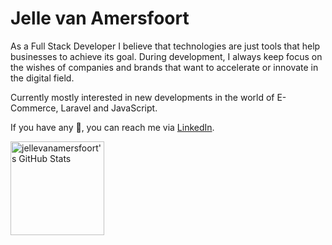 # Jelle van Amersfoort
As a Full Stack Developer I believe that technologies are just tools that help businesses to achieve its goal. During development, I always keep focus on the wishes of companies and brands that want to accelerate or innovate in the digital field.

Currently mostly interested in new developments in the world of E-Commerce, Laravel and JavaScript.

If you have any 💬, you can reach me via [LinkedIn](https://www.linkedin.com/in/jellevanamersfoort).

<a href="https://github.com/jellevanamersfoort">
  <img alt="jellevanamersfoort's GitHub Stats" src="https://github-readme-stats.vercel.app/api?username=jellevanamersfoort&show_icons=true&theme=nord&count_private=true&hide_border=true" height="150">
</a>
